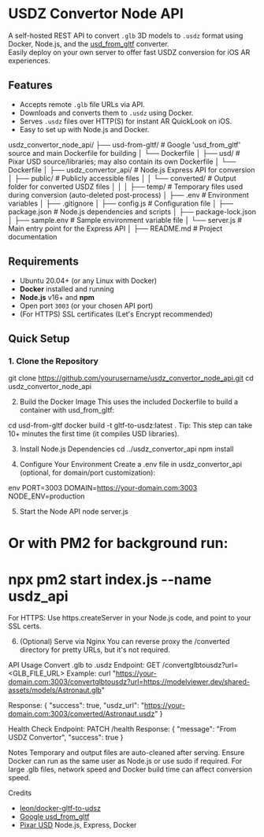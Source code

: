# USDZ Convertor Node API

A self-hosted REST API to convert `.glb` 3D models to `.usdz` format using Docker, Node.js, and the [usd_from_gltf](https://github.com/google/usd_from_gltf) converter.  
Easily deploy on your own server to offer fast USDZ conversion for iOS AR experiences.



## Features

- Accepts remote `.glb` file URLs via API.
- Downloads and converts them to `.usdz` using Docker.
- Serves `.usdz` files over HTTP(S) for instant AR QuickLook on iOS.
- Easy to set up with Node.js and Docker.


usdz_convertor_node_api/
├── usd-from-gltf/                 # Google 'usd_from_gltf' source and main Dockerfile for building
│   └── Dockerfile
│
├── usd/                           # Pixar USD source/libraries; may also contain its own Dockerfile
│   └── Dockerfile
│
├── usdz_convertor_api/           # Node.js Express API for conversion
│   ├── public/                   # Publicly accessible files
│   │   └── converted/            # Output folder for converted USDZ files
│   │
│   ├── temp/                     # Temporary files used during conversion (auto-deleted post-process)
│   ├── .env                      # Environment variables
│   ├── .gitignore
│   ├── config.js                 # Configuration file
│   ├── package.json              # Node.js dependencies and scripts
│   ├── package-lock.json
│   ├── sample.env                # Sample environment variable file
│   └── server.js                 # Main entry point for the Express API
│
├── README.md                     # Project documentation



## Requirements

- Ubuntu 20.04+ (or any Linux with Docker)
- **Docker** installed and running
- **Node.js** v16+ and **npm**
- Open port `3003` (or your chosen API port)
- (For HTTPS) SSL certificates (Let's Encrypt recommended)


## Quick Setup
### 1. Clone the Repository
git clone https://github.com/yourusername/usdz_convertor_node_api.git
cd usdz_convertor_node_api

2. Build the Docker Image
This uses the included Dockerfile to build a container with usd_from_gltf:

cd usd-from-gltf
docker build -t gltf-to-usdz:latest .
Tip: This step can take 10+ minutes the first time (it compiles USD libraries).

3. Install Node.js Dependencies
cd ../usdz_convertor_api
npm install

5. Configure Your Environment
Create a .env file in usdz_convertor_api (optional, for domain/port customization):

env
PORT=3003
DOMAIN=https://your-domain.com:3003
NODE_ENV=production

5. Start the Node API
node server.js
# Or with PM2 for background run:
# npx pm2 start index.js --name usdz_api
For HTTPS: Use https.createServer in your Node.js code, and point to your SSL certs.

6. (Optional) Serve via Nginx
You can reverse proxy the /converted directory for pretty URLs, but it's not required.

API Usage
Convert .glb to .usdz
Endpoint:
GET /convertglbtousdz?url=<GLB_FILE_URL>
Example:
curl "https://your-domain.com:3003/convertglbtousdz?url=https://modelviewer.dev/shared-assets/models/Astronaut.glb"

Response:
{
  "success": true,
  "usdz_url": "https://your-domain.com:3003/converted/Astronaut.usdz"
}

Health Check
Endpoint:
PATCH /health
Response:
{
  "message": "From USDZ Convertor",
  "success": true
}

Notes
Temporary and output files are auto-cleaned after serving.
Ensure Docker can run as the same user as Node.js or use sudo if required.
For large .glb files, network speed and Docker build time can affect conversion speed.

Credits
- [leon/docker-gltf-to-udsz](https://github.com/leon/docker-gltf-to-udsz)
- [Google usd_from_gltf](https://github.com/google/usd_from_gltf)
- [Pixar USD](https://github.com/PixarAnimationStudios/USD)
Node.js, Express, Docker
